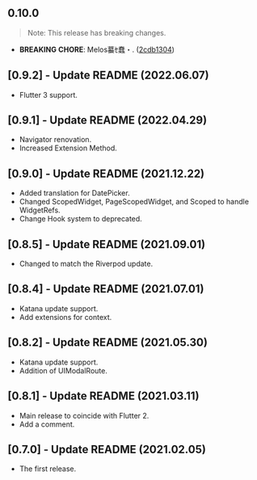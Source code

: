 ## 0.10.0

> Note: This release has breaking changes.

 - **BREAKING** **CHORE**: Melos蟇ｾ蠢・. ([2cdb1304](https://github.com/mathrunet/flutter_masamune/commit/2cdb13044ea12f1f53b9b3cbcf0383e62fad11ac))

## [0.9.2] - Update README (2022.06.07)

* Flutter 3 support.

## [0.9.1] - Update README (2022.04.29)

* Navigator renovation.
* Increased Extension Method.

## [0.9.0] - Update README (2021.12.22)

* Added translation for DatePicker.
* Changed ScopedWidget, PageScopedWidget, and Scoped to handle WidgetRefs.
* Change Hook system to deprecated.

## [0.8.5] - Update README (2021.09.01)

* Changed to match the Riverpod update.

## [0.8.4] - Update README (2021.07.01)

* Katana update support.
* Add extensions for context.

## [0.8.2] - Update README (2021.05.30)

* Katana update support.
* Addition of UIModalRoute.

## [0.8.1] - Update README (2021.03.11)

* Main release to coincide with Flutter 2.
* Add a comment.

## [0.7.0] - Update README (2021.02.05)

* The first release.
